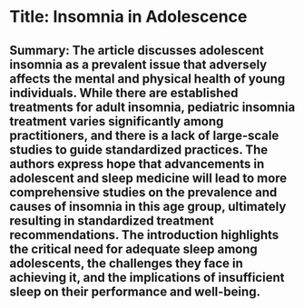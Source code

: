 # Title: Insomnia in Adolescence

## Summary: The article discusses adolescent insomnia as a prevalent issue that adversely affects the mental and physical health of young individuals. While there are established treatments for adult insomnia, pediatric insomnia treatment varies significantly among practitioners, and there is a lack of large-scale studies to guide standardized practices. The authors express hope that advancements in adolescent and sleep medicine will lead to more comprehensive studies on the prevalence and causes of insomnia in this age group, ultimately resulting in standardized treatment recommendations. The introduction highlights the critical need for adequate sleep among adolescents, the challenges they face in achieving it, and the implications of insufficient sleep on their performance and well-being.